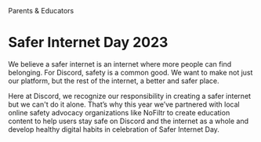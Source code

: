 <div class="w-layout-grid grid-branding">
    <div id="w-node-_682ba5bf-e04f-2536-35cb-8e92dc53082e-adadd885" class="title-wrapper">
        <div class="safetie-author-wrapper">
            <div class="safetie-author-photo-wrapper w-condition-invisible"><img src="" loading="lazy" alt="" class="safetie-author-image w-dyn-bind-empty">
                <div class="safetie-author-title w-dyn-bind-empty"></div>
            </div>
            <div>
                <div class="link-blue-16px safetie">Parents &amp; Educators</div>
                <h1 class="new-h1 left">Safer Internet Day 2023</h1>
            </div>
        </div>
        <div class="rich-safeties-discription w-richtext">
            <p>We believe a safer internet is an internet where more people can find belonging. For Discord, safety is a common good. We want to make not just our platform, but the rest of the internet, a better and safer place.</p>
            <p>Here at Discord, we recognize our responsibility in creating a safer internet but we can't do it alone. That’s why this year we’ve partnered with local online safety advocacy organizations like NoFiltr to create education content to help users stay safe on Discord and the internet as a whole and develop healthy digital habits in celebration of Safer Internet Day.</p>
        </div>
    </div>
</div>